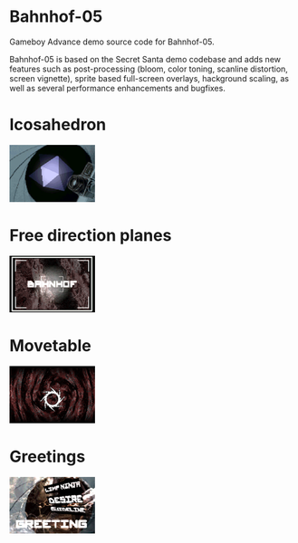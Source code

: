 # Bahnhof-05
Gameboy Advance demo source code for Bahnhof-05.

Bahnhof-05 is based on the Secret Santa demo codebase and adds new features such as post-processing (bloom, color toning, scanline distortion, screen vignette), sprite based full-screen overlays, hackground scaling, as well as several performance enhancements and bugfixes.

# Icosahedron
<img src="https://github.com/nkeetels/Bahnhof-05/blob/main/Screenshots/effect_icosahedron.png" width="30%" height="30%"></img>

# Free direction planes
<img src="https://github.com/nkeetels/Bahnhof-05/blob/main/Screenshots/effect_raytracing.png" width="30%" height="30%"></img>

# Movetable
<img src="https://github.com/nkeetels/Bahnhof-05/blob/main/Screenshots/effect_movetable.png" width="30%" height="30%"></img>

# Greetings
<img src="https://github.com/nkeetels/Bahnhof-05/blob/main/Screenshots/effect_greetings.png" width="30%" height="30%"></img>

